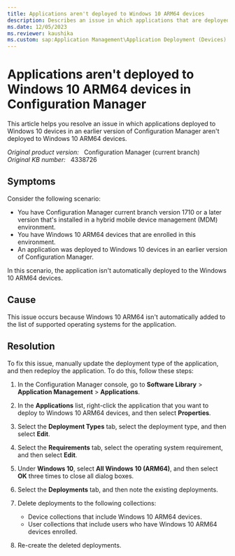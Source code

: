 ```yaml
---
title: Applications aren't deployed to Windows 10 ARM64 devices
description: Describes an issue in which applications that are deployed to Windows 10 devices in an earlier version of Configuration Manager aren't deployed to Windows 10 ARM64 devices.
ms.date: 12/05/2023
ms.reviewer: kaushika
ms.custom: sap:Application Management\Application Deployment (Devices)
---
```

# Applications aren't deployed to Windows 10 ARM64 devices in Configuration Manager

This article helps you resolve an issue in which applications deployed to Windows 10 devices in an earlier version of Configuration Manager aren't deployed to Windows 10 ARM64 devices.

_Original product version:_ &nbsp; Configuration Manager (current branch)  
_Original KB number:_ &nbsp; 4338726

## Symptoms

Consider the following scenario:

- You have Configuration Manager current branch version 1710 or a later version that's installed in a hybrid mobile device management (MDM) environment.
- You have Windows 10 ARM64 devices that are enrolled in this environment.
- An application was deployed to Windows 10 devices in an earlier version of Configuration Manager.

In this scenario, the application isn't automatically deployed to the Windows 10 ARM64 devices.

## Cause

This issue occurs because Windows 10 ARM64 isn't automatically added to the list of supported operating systems for the application.

## Resolution

To fix this issue, manually update the deployment type of the application, and then redeploy the application. To do this, follow these steps:

1. In the Configuration Manager console, go to **Software Library** > **Application Management** > **Applications**.
2. In the **Applications** list, right-click the application that you want to deploy to Windows 10 ARM64 devices, and then select **Properties**.
3. Select the **Deployment Types** tab, select the deployment type, and then select **Edit**.
4. Select the **Requirements** tab, select the operating system requirement, and then select **Edit**.
5. Under **Windows 10**, select **All Windows 10 (ARM64)**, and then select **OK** three times to close all dialog boxes.
6. Select the **Deployments** tab, and then note the existing deployments.
7. Delete deployments to the following collections:

   - Device collections that include Windows 10 ARM64 devices.
   - User collections that include users who have Windows 10 ARM64 devices enrolled.

8. Re-create the deleted deployments.
